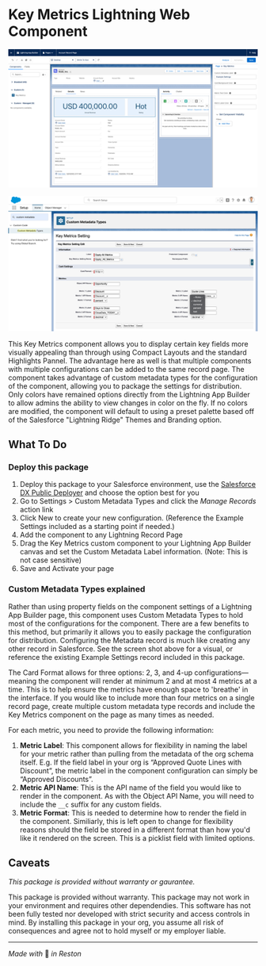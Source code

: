 # Key Metrics Lightning Web Component

![Screenshot of component included on a Lightning Record Page. Image shows custom LWC on the Details tab of an account record page with component settings open on the right-hand side of the screen.](/images/key-metrics.png)

![Screenshot of the page layout for editing a custom metadata type record for Opportunity metrics in the Setup menu of Salesforce. Options are visible to explain how to enter field information.](/images/custom-metadata.png)

This Key Metrics component allows you to display certain key fields more visually appealing than through using Compact Layouts and the standard Highlights Pannel. The advantage here as well is that multiple components with multiple configurations can be added to the same record page. The component takes advantage of custom metadata types for the configuration of the component, allowing you to package the settings for distribution. Only colors have remained options directly from the Lightning App Builder to allow admins the ability to view changes in color on the fly. If no colors are modified, the component will default to using a preset palette based off of the Salesforce "Lightning Ridge" Themes and Branding option.

## What To Do

### Deploy this package
1. Deploy this package to your Salesforce environment, use the [Salesforce DX Public Deployer](https://hosted-scratch.herokuapp.com/byoo?template=https://github.com/thisisjohnny/sf-key-metrics) and choose the option best for you 
2. Go to Settings > Custom Metadata Types and click the _Manage Records_ action link
3. Click New to create your new configuration. (Reference the Example Settings included as a starting point if needed.)
4. Add the component to any Lightning Record Page
5. Drag the Key Metrics custom component to your Lightning App Builder canvas and set the Custom Metadata Label information. (Note: This is not case sensitive)
6. Save and Activate your page

### Custom Metadata Types explained
Rather than using property fields on the component settings of a Lightning App Builder page, this component uses Custom Metadata Types to hold most of the configurations for the component. There are a few benefits to this method, but primarily it allows you to easily package the configuration for distribution. Configuring the Metadata record is much like creating any other record in Salesforce. See the screen shot above for a visual, or reference the existing Example Settings record included in this package.

The Card Format allows for three options: 2, 3, and 4-up configurations—meaning the component will render at minimum 2 and at most 4 metrics at a time. This is to help ensure the metrics have enough space to 'breathe' in the interface. If you would like to include more than four metrics on a single record page, create multiple custom metadata type records and include the Key Metrics component on the page as many times as needed.

For each metric, you need to provide the following information:
1. **Metric Label**: This component allows for flexibility in naming the label for your metric rather than pulling from the metadata of the org schema itself. E.g. If the field label in your org is “Approved Quote Lines with Discount”, the metric label in the component configuration can simply be “Approved Discounts”.
2. **Metric API Name**: This is the API name of the field you would like to render in the component. As with the Object API Name, you will need to include the `__c` suffix for any custom fields.
3. **Metric Format**: This is needed to determine how to render the field in the component. Similiarly, this is left open to change for flexibility reasons should the field be stored in a different format than how you'd like it rendered on the screen. This is a picklist field with limited options.

## Caveats
*This package is provided without warranty or gaurantee.*

This package is provided without warranty. This package may not work in your environment and requires other dependendies. This software has not been fully tested nor developed with strict security and access controls in mind. By installing this package in your org, you assume all risk of consequences and agree not to hold myself or my employer liable.

----
_Made with_ 🎅 _in Reston_
